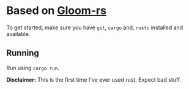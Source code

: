 # Based on [Gloom-rs](https://github.com/pbsds/gloom-rs)

To get started, make sure you have `git`, `cargo` and, `rustc` installed and available.

## Running

Run using `cargo run`.

**Disclaimer:** This is the first time I've ever used rust. Expect bad stuff.
